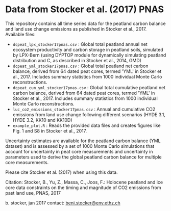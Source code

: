 # Data from Stocker et al. (2017) PNAS

This repository contains all time series data for the peatland carbon balance and land use change emissions as published in Stocker et al., 2017.
Available files:
- `dcpeat_lpx_stocker17pnas.csv` : Global total peatland annual net ecosystem productivity and carbon storage in peatland soils, simulated by LPX-Bern (using DYPTOP module for dynamically simulating peatland distribution and C, as described in Stocker et al., 2014, GMD)
- `dcpeat_yml_stocker17pnas.csv` : Global total peatland net carbon balance, derived from 64 dated peat cores, termed 'YML' in Stocker et al., 2017. Includes summary statistics from 1000 individual Monte Carlo reconstructions.
- `dcpeat_cum_yml_stocker17pnas.csv` : Global total cumulative peatland net carbon balance, derived from 64 dated peat cores, termed 'YML' in Stocker et al., 2017. Includes summary statistics from 1000 individual Monte Carlo reconstructions.
- `luc_co2_emissions_stocker17pnas.csv` : Annual and cumulative CO2 emissions from land use change following different scenarios (HYDE 3.1, HYDE 3.2, KK10 and KK10D)
- `example_plot.R` : Reads the provided data files and creates figures like Fig. 1 and S8 in Stocker et al., 2017.

Uncertainty estimates are available for the peatland carbon balance (YML dataset) and is assessed by a set of 1000 Monte Carlo simulations that account for uncertainty in peat core measurements and uncertainty in parameters used to derive the global peatland carbon balance for multiple core measurements.

Please cite Stocker et al. (2017) when using this data.

Citation: 
Stocker, B., Yu, Z., Massa, C., Joos, F.: Holocene peatland and ice core data constraints on the timing and magnitude of CO2 emissions from past land use, PNAS, 2017 

b. stocker, jan 2017
contact: beni.stocker@env.ethz.ch

